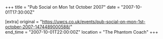 +++
title = "Pub Social on Mon 1st October 2007"
date = "2007-10-01T17:30:00Z"

[extra]
original = "https://uwcs.co.uk/events/pub-social-on-mon-1st-october-2007-1474489000588/"    
end_time = "2007-10-01T22:00:00Z"
location = "The Phantom Coach"
+++



